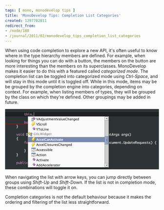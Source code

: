 ```yaml
---
tags: [ mono, monodevelop tips ]
title: 'MonoDevelop Tips: Completion List Categories'
created: 1297702811
redirect_from:
- /node/188
- /journal/2011/02/monodevelop_tips_completion_list_categories
---
```

When using code completion to explore a new API, it's often useful to know where
in the type hierarchy members are defined. For example, when looking for things
you can do with a button, the members on the button are more interesting than
the members on its superclasses. MonoDevelop makes it easier to do this with a
featured called _categorized mode_.<!--break--> The completion list can be toggled into
categorized mode using *Ctrl-Space*, and will stay in this mode until it is
toggled off. While in this mode, items may be be grouped by the completion
engine into categories, depending on context. For example, when listing members
of types, they will be grouped by the class on which they're defined. Other
groupings may be added in future.

![Completion list categories](/files/images/md-tips/completion-categories.png)

When navigating the list with arrow keys, you can jump directly between groups
using *Shift-Up* and *Shift-Down*. If the list is not in completion mode, these
combinations will toggle it on.

Completion categories is not the default behaviour because it makes the ordering and
filtering of the list less straightforward.
